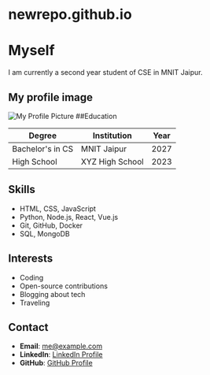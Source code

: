 # newrepo.github.io
# Myself
I am currently a second year student of CSE in MNIT Jaipur.
## My profile image
![My Profile Picture]([https://yourimageurl.com](https://www.google.com/url?sa=i&url=https%3A%2F%2Fstablediffusionweb.com%2Fimage%2F6739221-college-student-in-formal-wear-recommends-pen&psig=AOvVaw3NuGfCOiyjCViuI2pd9zrS&ust=1732011067933000&source=images&cd=vfe&opi=89978449&ved=0CBQQjRxqFwoTCPDozpXS5YkDFQAAAAAdAAAAABAE))
##Education

| Degree            | Institution        | Year       |
|-------------------|--------------------|------------|
| Bachelor's in CS  | MNIT Jaipur        | 2027       |
| High School       | XYZ High School    | 2023       |

## Skills

- HTML, CSS, JavaScript
- Python, Node.js, React, Vue.js
- Git, GitHub, Docker
- SQL, MongoDB

## Interests

- Coding
- Open-source contributions
- Blogging about tech
- Traveling

## Contact

- **Email**: [me@example.com](mailto:me@example.com)
- **LinkedIn**: [LinkedIn Profile](https://www.linkedin.com/in/username)
- **GitHub**: [GitHub Profile](https://github.com/username)

